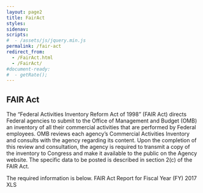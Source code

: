 ```yaml
---
layout: page2
title: FairAct
styles:
sidenav:
scripts:
#  - /assets/js/jquery.min.js
permalink: /fair-act
redirect_from:
  - /FairAct.html
  - /FairAct/
#document-ready:
#  - getRate();
---
```


## FAIR Act
The “Federal Activities Inventory Reform Act of 1998” (FAIR Act) directs Federal agencies to submit to the Office of Management and Budget (OMB) an inventory of all their commercial activities that are performed by Federal employees. OMB reviews each agency’s Commercial Activities Inventory and consults with the agency regarding its content. Upon the completion of this review and consultation, the agency is required to transmit a copy of the inventory to Congress and make it available to the public on the Agency website. The specific data to be posted is described in section 2(c) of the FAIR Act.



The required information is below.
FAIR Act Report for Fiscal Year (FY) 2017 XLS

<!-- CONTENT END -->
